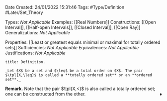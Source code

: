 <div class="topSpace"></div>

Date Created: 24/01/2022 15:31:46
Tags: #Type/Definition #Later/Set_Theory

Types: _Not Applicable_
Examples: [[Real Numbers]]
Constructions: [[Open Interval]], [[Half-open Intervals]], [[Closed Interval]], [[Open Ray]]
Generalizations: _Not Applicable_

Properties: [[Least or greatest equals minimal or maximal for totally ordered sets]]
Sufficiencies: _Not Applicable_
Equivalences: _Not Applicable_
Justifications: _Not Applicable_

``` ad-Definition
title: Definition.

_Let $X$ be a set and $\leq$ be a total order on $X$. The pair $\tpl{X,\leq}$ is called a **totally ordered set** or an **ordered set**._

```

**Remark.** Note that the pair $\tpl{X,<}$ is also called a totally ordered set; one can be constructed from the other.<span style="float:right;">$\blacklozenge$</span>
